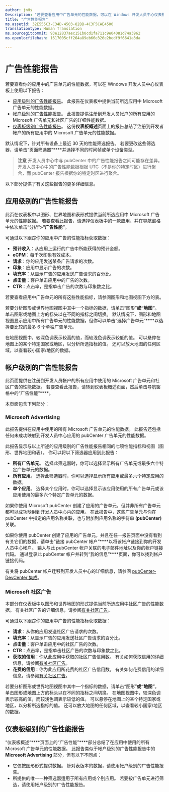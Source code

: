 ```yaml
---
author: jnHs
Description: "若要查看应用中广告单元的性能数据，可以在 Windows 开发人员中心仪表板上使用应用级别和帐户级别的广告性能报告。"
title: "广告性能报告"
ms.assetid: 32E555C3-C34D-4503-82BB-4C3F5CAE4500
translationtype: Human Translation
ms.sourcegitcommit: 93e12837aec151b0cd1fa711c9e04081d74a3962
ms.openlocfilehash: 1617005cff264a89eb66e326e2bedf9f6641a3da

---
```


# 广告性能报告


若要查看你的应用中的广告单元的性能数据，可以在 Windows 开发人员中心仪表板上使用以下报告：

-   [应用级别的广告性能报告](advertising-performance-report.md#app-level-advertising-performance-report)。 此报告在仪表板中提供当前所选应用中 Microsoft 广告单元的性能数据。
-   [帐户级别的广告性能报告](advertising-performance-report.md#account-level-advertising-performance-report)。 此报告提供注册到开发人员帐户的所有应用的 Microsoft 广告单元和社区广告的详细性能数据。
-   [仪表板级别广告性能报告](advertising-performance-report.md#dashboard-level-advertising-performance-report)。 这份**仪表板概述**页面上的报告总结了注册到开发者帐户的所有应用中的 Microsoft 广告单元的性能数据。

默认情况下，针对所有设备上最近 30 天的性能筛选报告。 若要更改这些筛选器，请单击“页面筛选器”****并选择不同的时间帧或单个设备类型。 

> **注意** 开发人员中心中与 pubCenter 中的广告性能报告之间可能存在差异。 开发人员中心中的广告性能数据根据 UTC（不是你的特定时区）进行聚合，而 pubCenter 报告根据你的特定时区进行聚合。

以下部分提供了有关这些报告的更多详细信息。

## 应用级别的广告性能报告

此页在仪表板中以图形、世界地图和表形式提供当前所选应用中 Microsoft 广告单元的性能数据。 若要查看此报告，请选择仪表板中的一款应用，并在导航窗格中依次单击“分析”****&gt;“广告性能”****。

可通过以下跟踪你的应用中广告的性能指标获取数据：

-   **预计收入**：从应用上运行的广告中所能获得的预计金额。
-   **eCPM**：每千次印象有效成本。
-   **请求**：你的应用发送某条广告请求的次数。
-   **印象**：应用中显示广告的次数。
-   **填充率**：从显示广告的应用发送广告请求的百分比。
-   **点击量**：客户单击应用中的广告的次数。
-   **CTR**：点击率，是指单击广告的次数与印象数之比。

若要查看应用中广告单元的所有这些性能指标，请参阅图形和地图视图下方的表。

若要分析图形或世界地图视图中其中一个指标的数据，请单击“图形”****或“地图”****。 单击图形或地图上方的标头以在不同的指标之间切换。 默认情况下，图形和地图视图显示应用中所有广告单元的性能数据，但你可以单击“选择广告单元”****以选择要比较的最多 6 个单独广告单元。

在地图视图中，较深色调表示较高的值，而较浅色调表示较低的值。 可以悬停在地图上的某个特定国家或地区，以分析所选指标的值。 还可以放大地图的任何区域，以查看较小国家/地区的数据。

## 帐户级别的广告性能报告

此页面提供在注册到开发人员帐户的所有应用中使用的 Microsoft 广告单元和社区广告的性能数据。 若要查看此报告，请转到仪表板概述页面，然后单击导航窗格中的“广告性能”****。

本页面包含下列部分：

### Microsoft Advertising

此报告提供在应用中使用的所有 Microsoft 广告单元的性能数据。 此报告还包括任何未成功映射到开发人员中心应用的 pubCenter 广告单元的性能数据。

此报告显示与以上所述的应用级别的广告性能报告相同的七项性能指标和视图（图形、世界地图和表）。 你可以将以下筛选器应用到此报告：

-   **所有广告单元**。 选择此筛选器时，你可以选择显示所有广告单元或最多六个特定广告单元的数据。
-   **所有应用**。 选择此筛选器时，你可以选择显示所有应用或最多六个特定应用的数据。
-   **单个应用**。 选择某个应用时，你可以选择显示该应用使用的所有广告单元或该应用使用的最多六个特定广告单元的数据。

如果你使用 Microsoft pubCenter 创建了应用的广告单元，但并非所有广告单元都可以成功映射到开发人员中心内的应用。 在此报告中，这些广告单元与你在 pubCenter 中指定的应用名称关联，也与附加到应用名称的字符串 **(pubCenter)** 关联。

如果你使用 pubCenter 创建了应用的广告单元，并且在任一报告页面中没有看到有关它们的数据，请单击“链接 pubCenter 帐户”****以将该帐户链接到你的开发人员中心帐户。 输入与此 pubCenter 帐户关联的电子邮件地址以及你的帐户链接代码。 通过登录此 pubCenter 帐户并转到“我的信息”****页面，你可以找到帐户链接代码。

有关将 pubCenter 帐户迁移到开发人员中心的详细信息，请参阅 [pubCenter-DevCenter 集成](pubcenter-dev-center-integration.md)。

### Microsoft 社区广告

本部分在仪表板中以图形和世界地图的形式提供当前所选应用中社区广告的性能数据。 有关社区广告的详细信息，请参阅[有关社区广告](about-community-ads.md)。

可通过以下跟踪你的应用中广告的性能指标获取数据：

-   **请求**：从你的应用发送社区广告请求的次数。
-   **填充率**：从显示广告的应用发送社区广告请求的百分比。
-   **点击量**：客户单击应用中的社区广告的次数。
-   **CTR**：点击率，是指单击社区广告的次数与印象数之比。
-   **获取的信用**：你从此应用中获取的社区广告信用数。 有关如何获取信用的详细信息，请参阅[有关社区广告](about-community-ads.md)。
-   **花费的信用**：你为此应用所花费的社区广告信用数。 有关如何花费信用的详细信息，请参阅[有关社区广告](about-community-ads.md)。

若要分析图形或世界地图视图中其中一个指标的数据，请单击“图形”****或“地图”****。 单击图形或地图上方的标头以在不同的指标之间切换。 在地图视图中，较深色调表示较高的值，而较浅色调表示较低的值。 可以悬停在地图上的某个特定国家或地区，以分析所选指标的值。 还可以放大地图的任何区域，以查看较小国家/地区的数据。

## 仪表板级别的广告性能报告

“仪表板概述”****页面上的“广告性能”****部分总结了在应用中使用的所有 Microsoft 广告单元的性能数据。 此报告类似于帐户级别的广告性能报告中的 **Microsoft Advertising** 部分，但有以下不同点：

-   它仅按图形形式提供数据。 针对表版本的数据，请使用帐户级别的广告性能报告。
-   所提供的唯一一种筛选器适用于所有应用或个别应用。 若要按广告单元进行筛选，请使用帐户级别的广告性能报告。


 

 



<!--HONumber=Jun16_HO4-->


